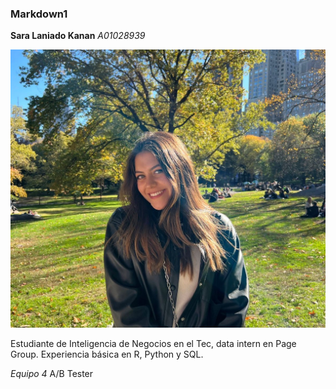 ### Markdown1

**Sara Laniado Kanan**
*A01028939*

![Mi foto](./imagenes/FotoSariL.jpg)

Estudiante de Inteligencia de Negocios en el Tec, data intern en Page Group. Experiencia básica en R, Python y SQL.

*Equipo 4*
A/B Tester
